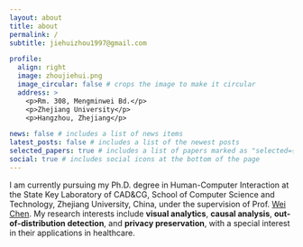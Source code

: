```yaml
---
layout: about
title: about
permalink: /
subtitle: jiehuizhou1997@gmail.com

profile:
  align: right
  image: zhoujiehui.png
  image_circular: false # crops the image to make it circular
  address: >
    <p>Rm. 308, Mengminwei Bd.</p>
    <p>Zhejiang University</p>
    <p>Hangzhou, Zhejiang</p>

news: false # includes a list of news items
latest_posts: false # includes a list of the newest posts
selected_papers: true # includes a list of papers marked as "selected={true}"
social: true # includes social icons at the bottom of the page
---
```


I am currently pursuing my Ph.D. degree in Human-Computer Interaction at the State Key Laboratory of CAD&CG, School of Computer Science and Technology, Zhejiang University, China, under the supervision of Prof. [Wei Chen](http://www.cad.zju.edu.cn/home/chenwei/index_cn.html). My research interests include **visual analytics**, **causal analysis**, **out-of-distribution detection**, and **privacy preservation**, with a special interest in their applications in healthcare.
